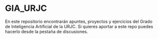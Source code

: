 # GIA_URJC
En este repositorio encontrarán apuntes, proyectos y ejercicios del Grado de Inteligencia Artificial de la URJC. Si quieres aportar a este repo puedes hacerlo desde la pestaña de discusiones.


